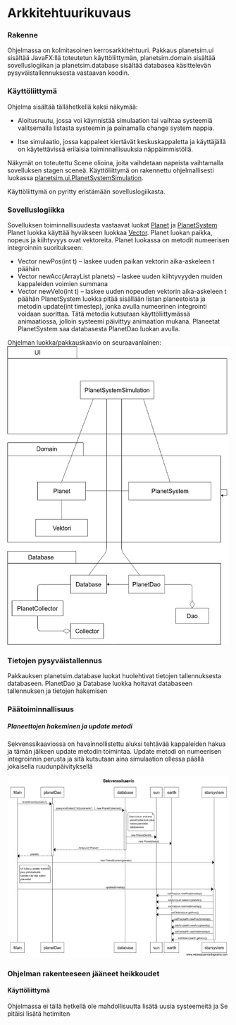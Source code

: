 # Arkkitehtuurikuvaus

### Rakenne

Ohjelmassa on kolmitasoinen kerrosarkkitehtuuri. Pakkaus planetsim.ui sisältää JavaFX:llä toteutetun käyttöliittymän, planetsim.domain sisältää sovelluslogiikan ja planetsim.database sisältää databasea käsittelevän pysyväistallennuksesta vastaavan koodin.

### Käyttöliittymä

Ohjelma sisältää tällähetkellä kaksi näkymää:

* Aloitusruutu, jossa voi käynnistää simulaation tai vaihtaa systeemiä valitsemalla listasta systeemin ja painamalla change system nappia.

* Itse simulaatio, jossa kappaleet kiertävät keskuskappaletta ja käyttäjällä on käytettävissä erilaisia toiminnallisuuksia näppäimmistöllä.

Näkymät on toteutettu Scene olioina, joita vaihdetaan napeista vaihtamalla sovelluksen stagen sceneä. Käyttöliittymä on rakennettu ohjelmallisesti luokassa [planetsim.ui.PlanetSystemSimulation](https://github.com/anttkukk/otm-harjoitustyo/blob/master/PlanetSim/src/main/java/planetsim/ui/PlanetSystemSimulation.java).

Käyttöliittymä on pyritty eristämään sovelluslogiikasta.

### Sovelluslogiikka

Sovelluksen toiminnallisuudesta vastaavat luokat [Planet](https://github.com/anttkukk/otm-harjoitustyo/blob/master/PlanetSim/src/main/java/planetsim/domain/Planet.java) ja [PlanetSystem](https://github.com/anttkukk/otm-harjoitustyo/blob/master/PlanetSim/src/main/java/planetsim/domain/PlanetSystem.java)
Planet luokka käyttää hyväkseen luokkaa [Vector](https://github.com/anttkukk/otm-harjoitustyo/blob/master/PlanetSim/src/main/java/planetsim/domain/Vector.java). Planet luokan paikka, nopeus ja kiihtyvyys ovat vektoreita. 
Planet luokassa on metodit numeerisen integroinnin suoritukseen:
* Vector newPos(int t) – laskee uuden paikan vektorin aika-askeleen t päähän
* Vector newAcc(ArrayList<Planet> planets) – laskee uuden kiihtyvyyden muiden kappaleiden voimien summana
* Vector newVelo(int t) – laskee uuden nopeuden vektorin aika-askeleen t päähän
PlanetSystem luokka pitää sisällään listan planeetoista ja metodin update(int timestep), jonka avulla numeerinen integrointi voidaan suorittaa. Tätä metodia kutsutaan käyttöliittymässä animaatiossa, jolloin systeemi päivittyy animaation mukana.
Planeetat PlanetSystem saa databasesta PlanetDao luokan avulla.


Ohjelman luokka/pakkauskaavio on seuraavanlainen:
![luokkakaavio](https://github.com/anttkukk/otm-harjoitustyo/blob/master/dokumentaatio/Luokkakaavio2.png)

### Tietojen pysyväistallennus

Pakkauksen planetsim.database luokat huolehtivat tietojen tallennuksesta databaseen. PlanetDao ja Database luokka hoitavat databaseen tallennuksen ja tietojen hakemisen


### Päätoiminnallisuus

##### Planeettojen hakeminen ja update metodi

Sekvenssikaaviossa on havainnollistettu aluksi tehtävää kappaleiden hakua ja tämän jälkeen update metodin toimintaa. Update metodi on numeerisen integroinnin perusta ja sitä kutsutaan aina simulaation ollessa päällä jokaisella ruudunpäivityksellä

![Sekvenssikaavio](https://github.com/anttkukk/otm-harjoitustyo/blob/master/dokumentaatio/sekvenssi.jpeg)

### Ohjelman rakenteeseen jääneet heikkoudet

#### Käyttöliittymä
Ohjelmassa ei tällä hetkellä ole mahdollisuutta lisätä uusia systeemeitä ja Se pitäisi lisätä hetimiten

